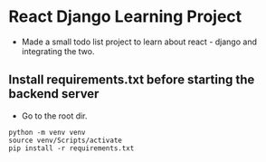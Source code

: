 # React Django Learning Project

- Made a small todo list project to learn about react - django and integrating the two.

## Install requirements.txt before starting the backend server

- Go to the root dir.
```
python -m venv venv
source venv/Scripts/activate
pip install -r requirements.txt
```
